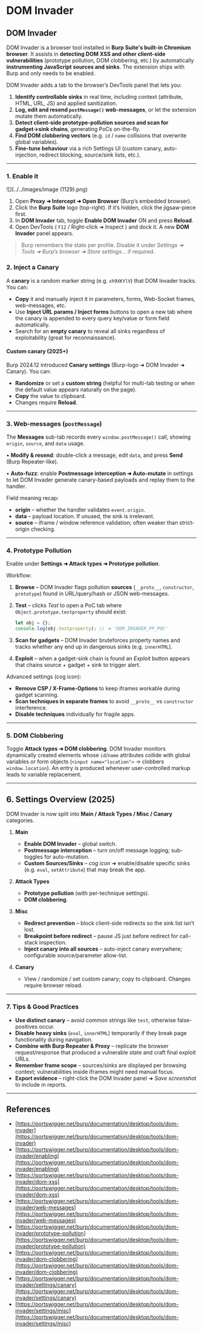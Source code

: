 # DOM Invader

## DOM Invader

DOM Invader is a browser tool installed in **Burp Suite's built-in Chromium browser**. It assists in **detecting DOM XSS and other client-side vulnerabilities** (prototype pollution, DOM clobbering, etc.) by automatically **instrumenting JavaScript sources and sinks**. The extension ships with Burp and only needs to be enabled.

DOM Invader adds a tab to the browser’s DevTools panel that lets you:

1. **Identify controllable sinks** in real time, including context (attribute, HTML, URL, JS) and applied sanitization.
2. **Log, edit and resend `postMessage()` web-messages**, or let the extension mutate them automatically.
3. **Detect client-side prototype-pollution sources and scan for gadget→sink chains**, generating PoCs on-the-fly.
4. **Find DOM clobbering vectors** (e.g. `id` / `name` collisions that overwrite global variables).
5. **Fine-tune behaviour** via a rich Settings UI (custom canary, auto-injection, redirect blocking, source/sink lists, etc.).

---

### 1. Enable it

![](../../images/image (1129).png)

1. Open **Proxy ➜ Intercept ➜ Open Browser** (Burp’s embedded browser).
2. Click the **Burp Suite** logo (top-right). If it’s hidden, click the jigsaw-piece first.
3. In **DOM Invader** tab, toggle **Enable DOM Invader** ON and press **Reload**.
4. Open DevTools ( `F12` / Right-click ➜ Inspect ) and dock it. A new **DOM Invader** panel appears.

> Burp remembers the state per profile. Disable it under *Settings ➜ Tools ➜ Burp’s browser ➜ Store settings...* if required.

### 2. Inject a Canary

A **canary** is a random marker string (e.g. `xh9XKYlV`) that DOM Invader tracks. You can:

* **Copy** it and manually inject it in parameters, forms, Web-Socket frames, web-messages, etc.
* Use **Inject URL params / Inject forms** buttons to open a new tab where the canary is appended to every query key/value or form field automatically.
* Search for an **empty canary** to reveal all sinks regardless of exploitability (great for reconnaissance).

#### Custom canary (2025+)

Burp 2024.12 introduced **Canary settings** (Burp-logo ➜ DOM Invader ➜ Canary). You can:

* **Randomize** or set a **custom string** (helpful for multi-tab testing or when the default value appears naturally on the page).
* **Copy** the value to clipboard.
* Changes require **Reload**. 

---

### 3. Web-messages (`postMessage`)

The **Messages** sub-tab records every `window.postMessage()` call, showing `origin`, `source`, and `data` usage.

• **Modify & resend**: double-click a message, edit `data`, and press **Send** (Burp Repeater-like).

• **Auto-fuzz**: enable **Postmessage interception ➜ Auto-mutate** in settings to let DOM Invader generate canary-based payloads and replay them to the handler.

Field meaning recap:

* **origin** – whether the handler validates `event.origin`.
* **data** – payload location. If unused, the sink is irrelevant.
* **source** – iframe / window reference validation; often weaker than strict‐origin checking.

---

### 4. Prototype Pollution

Enable under **Settings ➜ Attack types ➜ Prototype pollution**.

Workflow:

1. **Browse** – DOM Invader flags pollution **sources** (`__proto__`, `constructor`, `prototype`) found in URL/query/hash or JSON web-messages.
2. **Test** – clicks *Test* to open a PoC tab where `Object.prototype.testproperty` should exist:

   ```javascript
   let obj = {};
   console.log(obj.testproperty); // ➜ 'DOM_INVADER_PP_POC'
   ```
3. **Scan for gadgets** – DOM Invader bruteforces property names and tracks whether any end up in dangerous sinks (e.g. `innerHTML`).
4. **Exploit** – when a gadget-sink chain is found an *Exploit* button appears that chains source + gadget + sink to trigger alert.

Advanced settings (cog icon):

* **Remove CSP / X-Frame-Options** to keep iframes workable during gadget scanning.
* **Scan techniques in separate frames** to avoid `__proto__` vs `constructor` interference.
* **Disable techniques** individually for fragile apps. 

---

### 5. DOM Clobbering

Toggle **Attack types ➜ DOM clobbering**. DOM Invader monitors dynamically created elements whose `id`/`name` attributes collide with global variables or form objects (`<input name="location">` → clobbers `window.location`). An entry is produced whenever user-controlled markup leads to variable replacement.

---

## 6. Settings Overview (2025)

DOM Invader is now split into **Main / Attack Types / Misc / Canary** categories.

1. **Main**
   * **Enable DOM Invader** – global switch.
   * **Postmessage interception** – turn on/off message logging; sub-toggles for auto-mutation.
   * **Custom Sources/Sinks** – *cog icon* ➜ enable/disable specific sinks (e.g. `eval`, `setAttribute`) that may break the app. 

2. **Attack Types**
   * **Prototype pollution** (with per-technique settings).
   * **DOM clobbering**.

3. **Misc**
   * **Redirect prevention** – block client-side redirects so the sink list isn’t lost.
   * **Breakpoint before redirect** – pause JS just before redirect for call-stack inspection.
   * **Inject canary into all sources** – auto-inject canary everywhere; configurable source/parameter allow-list. 

4. **Canary**
   * View / randomize / set custom canary; copy to clipboard. Changes require browser reload.

---

### 7. Tips & Good Practices

* **Use distinct canary** – avoid common strings like `test`, otherwise false-positives occur.
* **Disable heavy sinks** (`eval`, `innerHTML`) temporarily if they break page functionality during navigation.
* **Combine with Burp Repeater & Proxy** – replicate the browser request/response that produced a vulnerable state and craft final exploit URLs.
* **Remember frame scope** – sources/sinks are displayed per browsing context; vulnerabilities inside iframes might need manual focus.
* **Export evidence** – right-click the DOM Invader panel ➜ *Save screenshot* to include in reports.

---

## References

- [https://portswigger.net/burp/documentation/desktop/tools/dom-invader](https://portswigger.net/burp/documentation/desktop/tools/dom-invader)
- [https://portswigger.net/burp/documentation/desktop/tools/dom-invader/enabling](https://portswigger.net/burp/documentation/desktop/tools/dom-invader/enabling)
- [https://portswigger.net/burp/documentation/desktop/tools/dom-invader/dom-xss](https://portswigger.net/burp/documentation/desktop/tools/dom-invader/dom-xss)
- [https://portswigger.net/burp/documentation/desktop/tools/dom-invader/web-messages](https://portswigger.net/burp/documentation/desktop/tools/dom-invader/web-messages)
- [https://portswigger.net/burp/documentation/desktop/tools/dom-invader/prototype-pollution](https://portswigger.net/burp/documentation/desktop/tools/dom-invader/prototype-pollution)
- [https://portswigger.net/burp/documentation/desktop/tools/dom-invader/dom-clobbering](https://portswigger.net/burp/documentation/desktop/tools/dom-invader/dom-clobbering)
- [https://portswigger.net/burp/documentation/desktop/tools/dom-invader/settings/canary](https://portswigger.net/burp/documentation/desktop/tools/dom-invader/settings/canary)
- [https://portswigger.net/burp/documentation/desktop/tools/dom-invader/settings/misc](https://portswigger.net/burp/documentation/desktop/tools/dom-invader/settings/misc)

